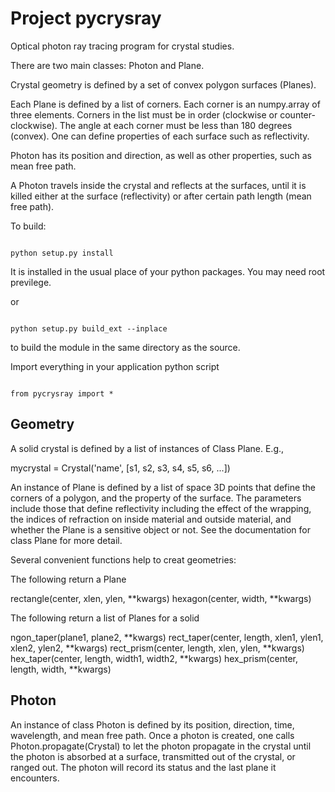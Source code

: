 Project pycrysray
=================

Optical photon ray tracing program for crystal studies. 

There are two main classes: Photon and Plane.

Crystal geometry is defined by a set of convex polygon surfaces (Planes).

Each Plane is defined by a list of corners. Each corner is an numpy.array
of three elements. Corners in the list must be in order (clockwise or counter-
clockwise). The angle at each corner must be less than 180 degrees (convex). 
One can define properties of each surface such as reflectivity.

Photon has its position and direction, as well as other properties, such as
mean free path.

A Photon travels inside the crystal and reflects at the surfaces, until it
is killed either at the surface (reflectivity) or after certain path length
(mean free path).

 

To build:

<code>
python setup.py install
</code>

It is installed in the usual place of your python packages. You may need 
root previlege.

or

<code>
python setup.py build_ext --inplace
</code>

to build the module in the same directory as the source.

Import everything in your application python script

<code>
from pycrysray import *
</code>


Geometry
--------

A solid crystal is defined by a list of instances of Class Plane.
E.g.,

mycrystal = Crystal('name', [s1, s2, s3, s4, s5, s6, ...])

An instance of Plane is defined by a list of space 3D points that define
the corners of a polygon, and the property of the surface. The parameters
include those that define reflectivity including the effect of the wrapping,
the indices of refraction on inside material and outside material, and
whether the Plane is a sensitive object or not. See the documentation for 
class Plane for more detail.

Several convenient functions help to creat geometries:

 The following return a Plane

  rectangle(center, xlen, ylen, **kwargs)
  hexagon(center, width, **kwargs)
  
 The following return a list of Planes for a solid

  ngon_taper(plane1, plane2, **kwargs)
  rect_taper(center, length, xlen1, ylen1, xlen2, ylen2, **kwargs)
  rect_prism(center, length, xlen, ylen, **kwargs)
  hex_taper(center, length, width1, width2, **kwargs)
  hex_prism(center, length, width, **kwargs)


Photon
------

 An instance of class Photon is defined by its position, direction, time,
wavelength, and mean free path. Once a photon is created, one calls 
Photon.propagate(Crystal) to let the photon propagate in the crystal
until the photon is absorbed at a surface, transmitted out of the crystal,
or ranged out. The photon will record its status and the last plane it 
encounters.


